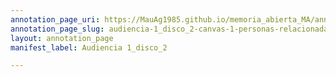 ```yaml
---
annotation_page_uri: https://MauAg1985.github.io/memoria_abierta_MA/annotations/audiencia-1_disco_2-canvas-1-personas-relacionadas-con-la-detenci-n-del-ejercito.json
annotation_page_slug: audiencia-1_disco_2-canvas-1-personas-relacionadas-con-la-detenci-n-del-ejercito
layout: annotation_page
manifest_label: Audiencia 1_disco_2

---
```

